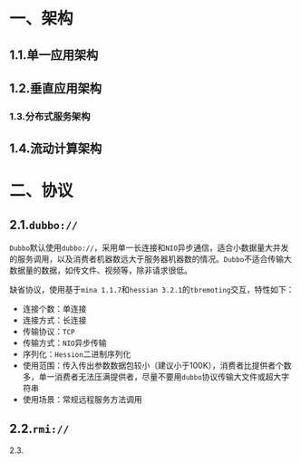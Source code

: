 [^doubble]: http://dubbo.apache.org/zh-cn/docs/user/preface/architecture.html



# 一、架构

## 1.1.单一应用架构



## 1.2.垂直应用架构



### 1.3.分布式服务架构



## 1.4.流动计算架构





# 二、协议

## 2.1.`dubbo://`

`Dubbo`默认使用`dubbo://`，采用单一长连接和`NIO`异步通信，适合小数据量大并发的服务调用，以及消费者机器数远大于服务器机器数的情况。`Dubbo`不适合传输大数据量的数据，如传文件、视频等，除非请求很低。

缺省协议，使用基于`mina 1.1.7`和`hessian 3.2.1`的`tbremoting`交互，特性如下：

- 连接个数：单连接
- 连接方式：长连接
- 传输协议：`TCP`
- 传输方式：`NIO`异步传输
- 序列化：`Hession`二进制序列化
- 使用范围：传入传出参数数据包较小（建议小于100K），消费者比提供者个数多，单一消费者无法压满提供者，尽量不要用`dubbo`协议传输大文件或超大字符串
- 使用场景：常规远程服务方法调用



## 2.2.`rmi://`



2.3.



